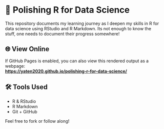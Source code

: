 # 📘 Polishing R for Data Science

This repository documents my learning journey as I deepen my skills in R for data science using RStudio and R Markdown. Its not enough to know the stuff, one needs to document their progress somewhere!

## 🌐 View Online

If GitHub Pages is enabled, you can also view this rendered output as a webpage:  
**https://yaten2020.github.io/polishing-r-for-data-science/**

## 🛠 Tools Used

- R & RStudio  
- R Markdown  
- Git + GitHub

Feel free to fork or follow along!

